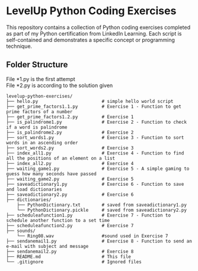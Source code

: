 # LevelUp Python Coding Exercises
This repository contains a collection of Python coding exercises completed as part of my Python certification from LinkedIn Learning.
Each script is self-contained and demonstrates a specific concept or programming technique.

## Folder Structure
File *1.py is the first attempt  
File *2.py is according to the solution given

```plaintext
levelup-python-exercises/
├── hello.py                        # simple hello world script
├── get_prime_factors1.1.py         # Exercise 1 - Function to get prime factors of a number
├── get_prime_factors1.2.py         # Exercise 1
├── is_palindrome1.py               # Exercise 2 - Function to check if a word is palindrome
├── is_palindrome2.py               # Exercise 2
├── sort_words1.py                  # Exercise 3 - Function to sort words in an ascending order
├── sort_words2.py                  # Exercise 3
├── index_all1.py                   # Exercise 4 - Function to find all the positions of an element on a list
├── index_all2.py                   # Exercise 4
├── waiting_game1.py                # Exercise 5 - A simple gaming to guess how many seconds have passed
├── waiting_game2.py                # Exercise 5
├── saveadictionary1.py             # Exercise 6 - Function to save and load dictionaries
├── saveadictionary2.py             # Exercise 6
├── dictionaries/
    ├── PythonDictionary.txt        # saved from saveadictionary1.py
    └── PythonDictionary.pickle     # saved from saveadictionary2.py
├── scheduleafunction1.py           # Exercise 7 - Function to schedule another function to a set time
├── scheduleafunction2.py           # Exercise 7
├── sounds/
    └── Ring08.wav                  #sound used in Exercise 7
├── sendanemail1.py                 # Exercise 8 - Function to send an e-mail with subject and message
├── sendanemail2.py                 # Exercise 8
├── README.md                       # This file
└── .gitignore                      # Ignored files
```
